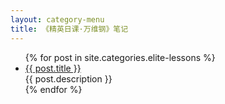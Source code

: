 ```yaml
---
layout: category-menu
title: 《精英日课·万维钢》笔记
---
```


<div class="index-content">
      <ul class="artical-list">
        {% for post in site.categories.elite-lessons %}
        <li>
          <a href="{{ post.url }}" class="title">{{ post.title }}</a>
          <div class="title-desc">{{ post.description }}</div>
        </li>
        {% endfor %}
      </ul>
</div>